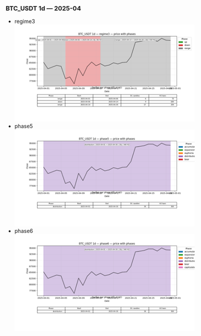 ### BTC_USDT 1d — 2025-04

- regime3
![BTC_USDT_1d_regime3_2025-04_phase_price.png](outputs/fourier/phase_monthly/BTC_USDT/1d/2025/2025-04/BTC_USDT_1d_regime3_2025-04_phase_price.png)
- phase5
![BTC_USDT_1d_phase5_2025-04_phase_price.png](outputs/fourier/phase_monthly/BTC_USDT/1d/2025/2025-04/BTC_USDT_1d_phase5_2025-04_phase_price.png)
- phase6
![BTC_USDT_1d_phase6_2025-04_phase_price.png](outputs/fourier/phase_monthly/BTC_USDT/1d/2025/2025-04/BTC_USDT_1d_phase6_2025-04_phase_price.png)